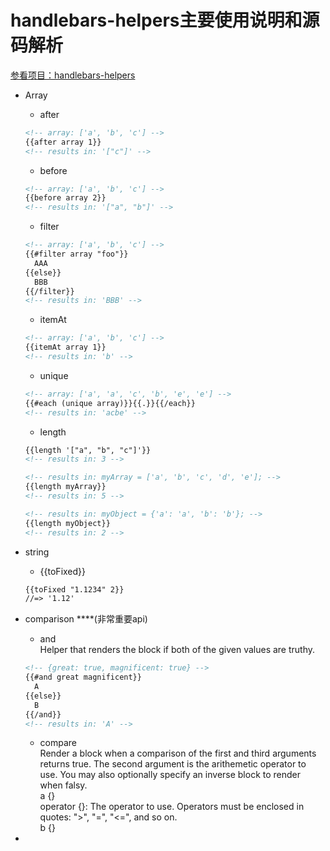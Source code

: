 # handlebars-helpers主要使用说明和源码解析

[参看项目：handlebars-helpers](https://github.com/helpers/handlebars-helpers)

- Array
    - after
    ```html
    <!-- array: ['a', 'b', 'c'] -->
    {{after array 1}}
    <!-- results in: '["c"]' -->
    ```     

    - before
    ```html
    <!-- array: ['a', 'b', 'c'] -->
    {{before array 2}}
    <!-- results in: '["a", "b"]' -->
    ```
    
    - filter
    ```html
    <!-- array: ['a', 'b', 'c'] -->
    {{#filter array "foo"}}
      AAA
    {{else}}
      BBB
    {{/filter}}
    <!-- results in: 'BBB' -->
    ```
    
    - itemAt
    ```html
    <!-- array: ['a', 'b', 'c'] -->
    {{itemAt array 1}}
    <!-- results in: 'b' -->
    ```
    
    - unique    
     ```html
    <!-- array: ['a', 'a', 'c', 'b', 'e', 'e'] -->
    {{#each (unique array)}}{{.}}{{/each}}
    <!-- results in: 'acbe' -->
    ```
    
    - length
    ```html
    {{length '["a", "b", "c"]'}}
    <!-- results in: 3 -->
    
    <!-- results in: myArray = ['a', 'b', 'c', 'd', 'e']; -->
    {{length myArray}}
    <!-- results in: 5 -->
    
    <!-- results in: myObject = {'a': 'a', 'b': 'b'}; -->
    {{length myObject}}
    <!-- results in: 2 -->
    ```

- string
    - {{toFixed}}
    ```html
    {{toFixed "1.1234" 2}}
    //=> '1.12'
    ```
    
    
- comparison ****(非常重要api)      
    - and   
    Helper that renders the block if both of the given values are truthy.                  
    ```html
    <!-- {great: true, magnificent: true} -->
    {{#and great magnificent}}
      A
    {{else}}
      B
    {{/and}}
    <!-- results in: 'A' -->
    ```
    
    - compare   
    Render a block when a comparison of the first and third arguments returns true. The second argument is the arithemetic operator to use. You may also optionally specify an inverse block to render when falsy.                
    a {}            
    operator {}: The operator to use. Operators must be enclosed in quotes: ">", "=", "<=", and so on.          
    b {}            
    
    
- 
    

  
    